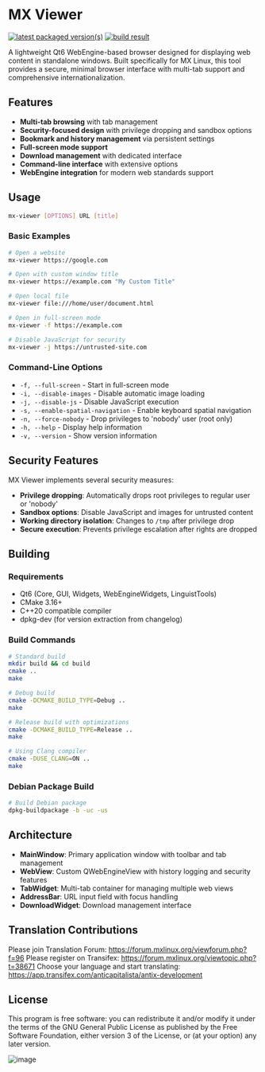 # MX Viewer

[![latest packaged version(s)](https://repology.org/badge/latest-versions/mx-viewer.svg)](https://repology.org/project/mx-viewer/versions)
[![build result](https://build.opensuse.org/projects/home:mx-packaging/packages/mx-viewer/badge.svg?type=default)](https://software.opensuse.org//download.html?project=home%3Amx-packaging&package=mx-viewer)

A lightweight Qt6 WebEngine-based browser designed for displaying web content in standalone windows. Built specifically for MX Linux, this tool provides a secure, minimal browser interface with multi-tab support and comprehensive internationalization.

## Features

- **Multi-tab browsing** with tab management
- **Security-focused design** with privilege dropping and sandbox options
- **Bookmark and history management** via persistent settings
- **Full-screen mode support**
- **Download management** with dedicated interface
- **Command-line interface** with extensive options
- **WebEngine integration** for modern web standards support

## Usage

```bash
mx-viewer [OPTIONS] URL [title]
```

### Basic Examples

```bash
# Open a website
mx-viewer https://google.com

# Open with custom window title
mx-viewer https://example.com "My Custom Title"

# Open local file
mx-viewer file:///home/user/document.html

# Open in full-screen mode
mx-viewer -f https://example.com

# Disable JavaScript for security
mx-viewer -j https://untrusted-site.com
```

### Command-Line Options

- `-f, --full-screen` - Start in full-screen mode
- `-i, --disable-images` - Disable automatic image loading
- `-j, --disable-js` - Disable JavaScript execution
- `-s, --enable-spatial-navigation` - Enable keyboard spatial navigation
- `-n, --force-nobody` - Drop privileges to 'nobody' user (root only)
- `-h, --help` - Display help information
- `-v, --version` - Show version information

## Security Features

MX Viewer implements several security measures:

- **Privilege dropping**: Automatically drops root privileges to regular user or 'nobody'
- **Sandbox options**: Disable JavaScript and images for untrusted content
- **Working directory isolation**: Changes to `/tmp` after privilege drop
- **Secure execution**: Prevents privilege escalation after rights are dropped

## Building

### Requirements

- Qt6 (Core, GUI, Widgets, WebEngineWidgets, LinguistTools)
- CMake 3.16+
- C++20 compatible compiler
- dpkg-dev (for version extraction from changelog)

### Build Commands

```bash
# Standard build
mkdir build && cd build
cmake ..
make

# Debug build
cmake -DCMAKE_BUILD_TYPE=Debug ..
make

# Release build with optimizations
cmake -DCMAKE_BUILD_TYPE=Release ..
make

# Using Clang compiler
cmake -DUSE_CLANG=ON ..
make
```

### Debian Package Build

```bash
# Build Debian package
dpkg-buildpackage -b -uc -us
```

## Architecture

- **MainWindow**: Primary application window with toolbar and tab management
- **WebView**: Custom QWebEngineView with history logging and security features
- **TabWidget**: Multi-tab container for managing multiple web views
- **AddressBar**: URL input field with focus handling
- **DownloadWidget**: Download management interface

## Translation Contributions

Please join Translation Forum: https://forum.mxlinux.org/viewforum.php?f=96
Please register on Transifex: https://forum.mxlinux.org/viewtopic.php?t=38671
Choose your language and start translating: https://app.transifex.com/anticapitalista/antix-development


## License

This program is free software: you can redistribute it and/or modify it under the terms of the GNU General Public License as published by the Free Software Foundation, either version 3 of the License, or (at your option) any later version.

![image](https://github.com/MX-Linux/mx-viewer/assets/418436/86d65a22-cb58-46c5-81a5-7e9614554dd3)

